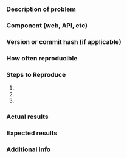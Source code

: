 ### Description of problem


### Component (web, API, etc)


### Version or commit hash (if applicable)


### How often reproducible


### Steps to Reproduce

1.
2.
3.

### Actual results


### Expected results


### Additional info
